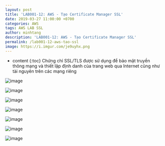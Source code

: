 ```yaml
---
layout: post
title: 'LAB001-12: AWS - Tạo Certificate Manager SSL'
date: 2019-03-27 11:00:00 +0700
categories: AWS
tags: AWS LAB SSL
author: minhtang
description: 'LAB001-12: AWS - Tạo Certificate Manager SSL'
permalink: /lab001-12-aws-tao-ssl
image: https://i.imgur.com/je9uyhx.png
---
```


* content
{:toc}
Chứng chỉ SSL/TLS được sử dụng để bảo mật truyền thông mạng và thiết lập định danh của trang web qua Internet cũng như tài nguyên trên các mạng riêng




![image](https://user-images.githubusercontent.com/27756008/54738416-cae3d180-4be6-11e9-8876-7b92a894acc2.png)

![image](https://user-images.githubusercontent.com/27756008/54738366-9708ac00-4be6-11e9-8fdc-6252098a010f.png)

![image](https://user-images.githubusercontent.com/27756008/54738369-996b0600-4be6-11e9-9a7a-bfa98e61f6bb.png)

![image](https://user-images.githubusercontent.com/27756008/54738372-9c65f680-4be6-11e9-84ce-cb442f5db74a.png)

![image](https://user-images.githubusercontent.com/27756008/54738374-9f60e700-4be6-11e9-8cc3-dacbe41e971f.png)

![image](https://user-images.githubusercontent.com/27756008/54738382-a4259b00-4be6-11e9-8b14-cef757e503cf.png)

![image](https://user-images.githubusercontent.com/27756008/54738384-a7208b80-4be6-11e9-97d1-98bbeef0491b.png)


